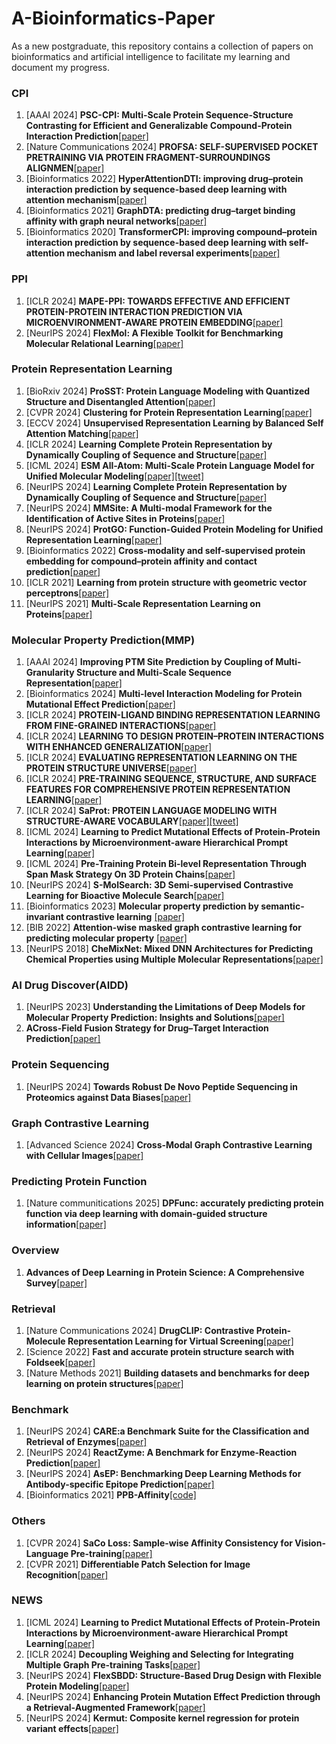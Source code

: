 # A-Bioinformatics-Paper
As a new postgraduate, this repository contains a collection of papers on bioinformatics and artificial intelligence to facilitate my learning and document my progress.
### CPI
1. [AAAI 2024] **PSC-CPI: Multi-Scale Protein Sequence-Structure Contrasting for Efficient and Generalizable Compound-Protein Interaction Prediction**[[paper]](https://arxiv.org/pdf/2402.08198)
2. [Nature Communications 2024] **PROFSA: SELF-SUPERVISED POCKET PRETRAINING VIA PROTEIN FRAGMENT-SURROUNDINGS ALIGNMEN**[[paper]](https://arxiv.org/pdf/2310.07229)
3. [Bioinformatics 2022] **HyperAttentionDTI: improving drug–protein interaction prediction by sequence-based deep learning with attention mechanism**[[paper]](https://academic.oup.com/bioinformatics/article-pdf/38/3/655/49008432/btab715.pdf)
4. [Bioinformatics 2021] **GraphDTA: predicting drug–target binding affinity with graph neural networks**[[paper]](https://academic.oup.com/bioinformatics/article-pdf/37/8/1140/50340643/btaa921.pdf)
5. [Bioinformatics 2020] **TransformerCPI: improving compound–protein interaction prediction by sequence-based deep learning with self-attention mechanism and label reversal experiments**[[paper]](https://academic.oup.com/bioinformatics/article-pdf/36/16/4406/50676855/btaa524.pdf)
### PPI
1. [ICLR 2024] **MAPE-PPI: TOWARDS EFFECTIVE AND EFFICIENT PROTEIN-PROTEIN INTERACTION PREDICTION VIA MICROENVIRONMENT-AWARE PROTEIN EMBEDDING**[[paper]](https://openreview.net/pdf?id=itGkF993gz)
2. [NeurIPS 2024] **FlexMol: A Flexible Toolkit for Benchmarking Molecular Relational Learning**[[paper]](https://steven51516.github.io/assets/pdf/flexmol.pdf)
### Protein Representation Learning
1. [BioRxiv 2024] **ProSST: Protein Language Modeling with Quantized Structure and Disentangled Attention**[[paper]](https://openreview.net/pdf/6c75eed7fafd81f83f87f954b10f95768b59f37b.pdf)
2. [CVPR 2024] **Clustering for Protein Representation Learning**[[paper]](https://arxiv.org/pdf/2404.00254)
3. [ECCV 2024] **Unsupervised Representation Learning by Balanced Self Attention Matching**[[paper]](https://www.ecva.net/papers/eccv_2024/papers_ECCV/papers/11230.pdf)
4. [ICLR 2024] **Learning Complete Protein Representation by Dynamically Coupling of Sequence and Structure**[[paper]](https://openreview.net/pdf?id=0e5uOaJxo1)
5. [ICML 2024] **ESM All-Atom: Multi-Scale Protein Language Model for Unified Molecular Modeling**[[paper]](https://arxiv.org/abs/2403.12995)[[tweet]](https://air.tsinghua.edu.cn/info/1007/2271.htm)
6. [NeurIPS 2024] **Learning Complete Protein Representation by Dynamically Coupling of Sequence and Structure**[[paper]](https://neurips.cc/virtual/2024/poster/96915)
7. [NeurIPS 2024] **MMSite: A Multi-modal Framework for the Identification of Active Sites in Proteins**[[paper]](https://openreview.net/pdf?id=XHdwlbNSVb)
8. [NeurIPS 2024] **ProtGO: Function-Guided Protein Modeling for Unified Representation Learning**[[paper]](https://openreview.net/pdf?id=0oUutV92YF)
9. [Bioinformatics 2022] **Cross-modality and self-supervised protein embedding for compound–protein affinity and contact prediction**[[paper]](https://academic.oup.com/bioinformatics/article-pdf/38/Supplement_2/ii68/49886672/btac470.pdf)
10. [ICLR 2021] **Learning from protein structure with geometric vector perceptrons**[[paper]](https://arxiv.org/pdf/2009.01411)
11. [NeurIPS 2021] **Multi-Scale Representation Learning on Proteins**[[paper]](https://openreview.net/pdf?id=-xEk43f_EO6)
### Molecular Property Prediction(MMP)
1. [AAAI 2024] **Improving PTM Site Prediction by Coupling of Multi-Granularity Structure and Multi-Scale Sequence Representation**[[paper]](https://arxiv.org/pdf/2401.10211)
2. [Bioinformatics 2024] **Multi-level Interaction Modeling for Protein Mutational Effect Prediction**[[paper]](https://arxiv.org/pdf/2405.17802)
3. [ICLR 2024] **PROTEIN-LIGAND BINDING REPRESENTATION LEARNING FROM FINE-GRAINED INTERACTIONS**[[paper]](https://openreview.net/pdf?id=AXbN2qMNiW)
4. [ICLR 2024] **LEARNING TO DESIGN PROTEIN–PROTEIN INTERACTIONS WITH ENHANCED GENERALIZATION**[[paper]](https://openreview.net/pdf?id=xcMmebCT7s)
5. [ICLR 2024] **EVALUATING REPRESENTATION LEARNING ON THE PROTEIN STRUCTURE UNIVERSE**[[paper]](https://openreview.net/pdf?id=sTYuRVrdK3)
6. [ICLR 2024] **PRE-TRAINING SEQUENCE, STRUCTURE, AND SURFACE FEATURES FOR COMPREHENSIVE PROTEIN REPRESENTATION LEARNING**[[paper]](https://openreview.net/pdf?id=BEH4mGo7zP)
7. [ICLR 2024] **SaProt: PROTEIN LANGUAGE MODELING WITH STRUCTURE-AWARE VOCABULARY**[[paper]](https://openreview.net/pdf?id=6MRm3G4NiU)[[tweet]](https://blog.csdn.net/qq_61219755/article/details/144692894)
8. [ICML 2024] **Learning to Predict Mutational Effects of Protein-Protein Interactions by Microenvironment-aware Hierarchical Prompt Learning**[[paper]](https://openreview.net/pdf?id=g89jAdrnAF)
9. [ICML 2024] **Pre-Training Protein Bi-level Representation Through Span Mask Strategy On 3D Protein Chains**[[paper]](https://openreview.net/pdf?id=qY63FnLuJ1)
10. [NeurIPS 2024] **S-MolSearch: 3D Semi-supervised Contrastive Learning for Bioactive Molecule Search**[[paper]](https://arxiv.org/pdf/2409.07462)
11. [Bioinformatics 2023] **Molecular property prediction by semantic-invariant contrastive learning** [[paper]](https://doi.org/10.1093/bioinformatics/btad462)
12. [BIB 2022] **Attention-wise masked graph contrastive learning for predicting molecular property** [[paper]](https://doi.org/10.1093/bib/bbac303)
13. [NeurIPS 2018] **CheMixNet: Mixed DNN Architectures for Predicting Chemical Properties using Multiple Molecular Representations**[[paper]](https://arxiv.org/pdf/1811.08283)
### AI Drug Discover(AIDD)
1. [NeurIPS 2023] **Understanding the Limitations of Deep Models for Molecular Property Prediction: Insights and Solutions**[[paper]](https://openreview.net/pdf?id=NLFqlDeuzt)
2. **ACross-Field Fusion Strategy for Drug–Target Interaction Prediction**[[paper]](https://arxiv.org/pdf/2405.14545)
### Protein Sequencing
1. [NeurIPS 2024] **Towards Robust De Novo Peptide Sequencing in Proteomics against Data Biases**[[paper]](https://openreview.net/pdf?id=0zfUiSX5si)
### Graph Contrastive Learning
1. [Advanced Science 2024] **Cross-Modal Graph Contrastive Learning with Cellular Images**[[paper]](https://onlinelibrary.wiley.com/doi/pdf/10.1002/advs.202404845)
### Predicting Protein Function
1. [Nature communitications 2025] **DPFunc: accurately predicting protein function via deep learning with domain-guided structure information**[[paper]](https://pubmed.ncbi.nlm.nih.gov/39746897/)
### Overview
1. **Advances of Deep Learning in Protein Science: A Comprehensive Survey**[[paper]](https://arxiv.org/pdf/2403.05314)
### Retrieval
1. [Nature Communications 2024] **DrugCLIP: Contrastive Protein-Molecule Representation Learning for Virtual Screening**[[paper]](https://proceedings.neurips.cc/paper_files/paper/2023/file/8bd31288ad8e9a31d519fdeede7ee47d-Paper-Conference.pdf)
2. [Science 2022] **Fast and accurate protein structure search with Foldseek**[[paper]](https://www.nature.com/articles/s41587-023-01773-0.pdf)
3. [Nature Methods 2021] **Building datasets and benchmarks for deep learning on protein structures**[[paper]](https://proceedings.neurips.cc/paper_files/paper/2023/file/b6167294ed3d6fc61e11e1592ce5cb77-Paper-Datasets_and_Benchmarks.pdf)
### Benchmark
1. [NeurIPS 2024] **CARE:a Benchmark Suite for the Classification and Retrieval of Enzymes**[[paper]](https://openreview.net/pdf?id=PFwlw9bnAr)
2. [NeurIPS 2024] **ReactZyme: A Benchmark for Enzyme-Reaction Prediction**[[paper]](https://zhenglab.sjtu.edu.cn/uploadfile/ueditor/file/202410/1728892818c60954.pdf)
3. [NeurIPS 2024] **AsEP: Benchmarking Deep Learning Methods for Antibody-specific Epitope Prediction**[[paper]](https://arxiv.org/pdf/2407.18184)
4. [Bioinformatics 2021] **PPB-Affinity**[[code]](https://github.com/ChenPy00/PPB-Affinity?tab=readme-ov-file)
### Others
1. [CVPR 2024] **SaCo Loss: Sample-wise Affinity Consistency for Vision-Language Pre-training**[[paper]](https://openaccess.thecvf.com/content/CVPR2024/papers/Wu_SaCo_Loss_Sample-wise_Affinity_Consistency_for_Vision-Language_Pre-training_CVPR_2024_paper.pdf)
2. [CVPR 2021] **Differentiable Patch Selection for Image Recognition**[[paper]](https://openaccess.thecvf.com/content/CVPR2021/papers/Cordonnier_Differentiable_Patch_Selection_for_Image_Recognition_CVPR_2021_paper.pdf)
### NEWS
1. [ICML 2024] **Learning to Predict Mutational Effects of Protein-Protein Interactions by Microenvironment-aware Hierarchical Prompt Learning**[[paper]](https://arxiv.org/pdf/2405.10348)
2. [ICLR 2024] **Decoupling Weighing and Selecting for Integrating Multiple Graph Pre-training Tasks**[[paper]](https://arxiv.org/pdf/2403.01400)
3. [NeurIPS 2024] **FlexSBDD: Structure-Based Drug Design with Flexible Protein Modeling**[[paper]](https://arxiv.org/pdf/2409.19645)
4. [NeurIPS 2024] **Enhancing Protein Mutation Effect Prediction through a Retrieval-Augmented Framework**[[paper]](https://openreview.net/pdf?id=LgeHswiWef)
5. [NeurIPS 2024] **Kermut: Composite kernel regression for protein variant effects**[[paper]](https://arxiv.org/pdf/2407.00002)
